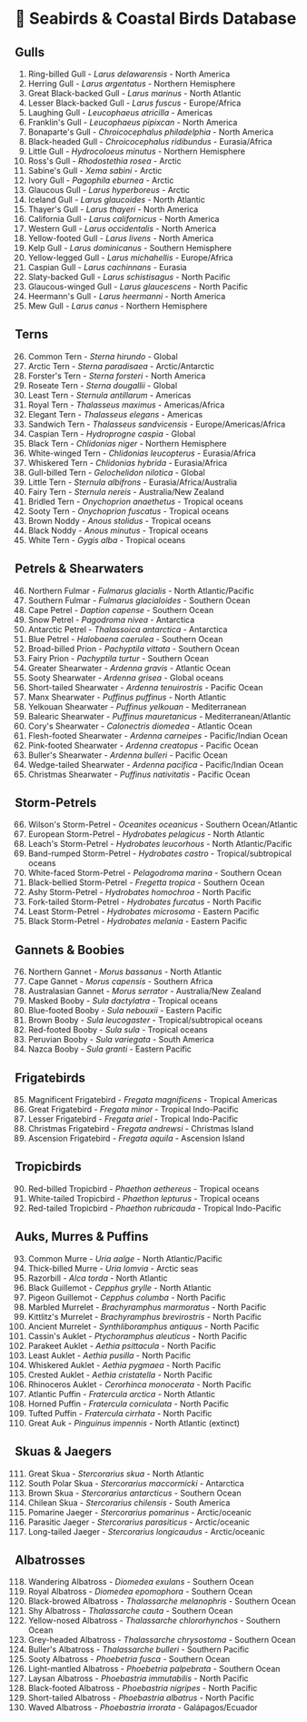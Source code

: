 # 🌊 Seabirds & Coastal Birds Database

## Gulls
1. Ring-billed Gull - *Larus delawarensis* - North America
2. Herring Gull - *Larus argentatus* - Northern Hemisphere
3. Great Black-backed Gull - *Larus marinus* - North Atlantic
4. Lesser Black-backed Gull - *Larus fuscus* - Europe/Africa
5. Laughing Gull - *Leucophaeus atricilla* - Americas
6. Franklin's Gull - *Leucophaeus pipixcan* - North America
7. Bonaparte's Gull - *Chroicocephalus philadelphia* - North America
8. Black-headed Gull - *Chroicocephalus ridibundus* - Eurasia/Africa
9. Little Gull - *Hydrocoloeus minutus* - Northern Hemisphere
10. Ross's Gull - *Rhodostethia rosea* - Arctic
11. Sabine's Gull - *Xema sabini* - Arctic
12. Ivory Gull - *Pagophila eburnea* - Arctic
13. Glaucous Gull - *Larus hyperboreus* - Arctic
14. Iceland Gull - *Larus glaucoides* - North Atlantic
15. Thayer's Gull - *Larus thayeri* - North America
16. California Gull - *Larus californicus* - North America
17. Western Gull - *Larus occidentalis* - North America
18. Yellow-footed Gull - *Larus livens* - North America
19. Kelp Gull - *Larus dominicanus* - Southern Hemisphere
20. Yellow-legged Gull - *Larus michahellis* - Europe/Africa
21. Caspian Gull - *Larus cachinnans* - Eurasia
22. Slaty-backed Gull - *Larus schistisagus* - North Pacific
23. Glaucous-winged Gull - *Larus glaucescens* - North Pacific
24. Heermann's Gull - *Larus heermanni* - North America
25. Mew Gull - *Larus canus* - Northern Hemisphere

## Terns
26. Common Tern - *Sterna hirundo* - Global
27. Arctic Tern - *Sterna paradisaea* - Arctic/Antarctic
28. Forster's Tern - *Sterna forsteri* - North America
29. Roseate Tern - *Sterna dougallii* - Global
30. Least Tern - *Sternula antillarum* - Americas
31. Royal Tern - *Thalasseus maximus* - Americas/Africa
32. Elegant Tern - *Thalasseus elegans* - Americas
33. Sandwich Tern - *Thalasseus sandvicensis* - Europe/Americas/Africa
34. Caspian Tern - *Hydroprogne caspia* - Global
35. Black Tern - *Chlidonias niger* - Northern Hemisphere
36. White-winged Tern - *Chlidonias leucopterus* - Eurasia/Africa
37. Whiskered Tern - *Chlidonias hybrida* - Eurasia/Africa
38. Gull-billed Tern - *Gelochelidon nilotica* - Global
39. Little Tern - *Sternula albifrons* - Eurasia/Africa/Australia
40. Fairy Tern - *Sternula nereis* - Australia/New Zealand
41. Bridled Tern - *Onychoprion anaethetus* - Tropical oceans
42. Sooty Tern - *Onychoprion fuscatus* - Tropical oceans
43. Brown Noddy - *Anous stolidus* - Tropical oceans
44. Black Noddy - *Anous minutus* - Tropical oceans
45. White Tern - *Gygis alba* - Tropical oceans

## Petrels & Shearwaters
46. Northern Fulmar - *Fulmarus glacialis* - North Atlantic/Pacific
47. Southern Fulmar - *Fulmarus glacialoides* - Southern Ocean
48. Cape Petrel - *Daption capense* - Southern Ocean
49. Snow Petrel - *Pagodroma nivea* - Antarctica
50. Antarctic Petrel - *Thalassoica antarctica* - Antarctica
51. Blue Petrel - *Halobaena caerulea* - Southern Ocean
52. Broad-billed Prion - *Pachyptila vittata* - Southern Ocean
53. Fairy Prion - *Pachyptila turtur* - Southern Ocean
54. Greater Shearwater - *Ardenna gravis* - Atlantic Ocean
55. Sooty Shearwater - *Ardenna grisea* - Global oceans
56. Short-tailed Shearwater - *Ardenna tenuirostris* - Pacific Ocean
57. Manx Shearwater - *Puffinus puffinus* - North Atlantic
58. Yelkouan Shearwater - *Puffinus yelkouan* - Mediterranean
59. Balearic Shearwater - *Puffinus mauretanicus* - Mediterranean/Atlantic
60. Cory's Shearwater - *Calonectris diomedea* - Atlantic Ocean
61. Flesh-footed Shearwater - *Ardenna carneipes* - Pacific/Indian Ocean
62. Pink-footed Shearwater - *Ardenna creatopus* - Pacific Ocean
63. Buller's Shearwater - *Ardenna bulleri* - Pacific Ocean
64. Wedge-tailed Shearwater - *Ardenna pacifica* - Pacific/Indian Ocean
65. Christmas Shearwater - *Puffinus nativitatis* - Pacific Ocean

## Storm-Petrels
66. Wilson's Storm-Petrel - *Oceanites oceanicus* - Southern Ocean/Atlantic
67. European Storm-Petrel - *Hydrobates pelagicus* - North Atlantic
68. Leach's Storm-Petrel - *Hydrobates leucorhous* - North Atlantic/Pacific
69. Band-rumped Storm-Petrel - *Hydrobates castro* - Tropical/subtropical oceans
70. White-faced Storm-Petrel - *Pelagodroma marina* - Southern Ocean
71. Black-bellied Storm-Petrel - *Fregetta tropica* - Southern Ocean
72. Ashy Storm-Petrel - *Hydrobates homochroa* - North Pacific
73. Fork-tailed Storm-Petrel - *Hydrobates furcatus* - North Pacific
74. Least Storm-Petrel - *Hydrobates microsoma* - Eastern Pacific
75. Black Storm-Petrel - *Hydrobates melania* - Eastern Pacific

## Gannets & Boobies
76. Northern Gannet - *Morus bassanus* - North Atlantic
77. Cape Gannet - *Morus capensis* - Southern Africa
78. Australasian Gannet - *Morus serrator* - Australia/New Zealand
79. Masked Booby - *Sula dactylatra* - Tropical oceans
80. Blue-footed Booby - *Sula nebouxii* - Eastern Pacific
81. Brown Booby - *Sula leucogaster* - Tropical/subtropical oceans
82. Red-footed Booby - *Sula sula* - Tropical oceans
83. Peruvian Booby - *Sula variegata* - South America
84. Nazca Booby - *Sula granti* - Eastern Pacific

## Frigatebirds
85. Magnificent Frigatebird - *Fregata magnificens* - Tropical Americas
86. Great Frigatebird - *Fregata minor* - Tropical Indo-Pacific
87. Lesser Frigatebird - *Fregata ariel* - Tropical Indo-Pacific
88. Christmas Frigatebird - *Fregata andrewsi* - Christmas Island
89. Ascension Frigatebird - *Fregata aquila* - Ascension Island

## Tropicbirds
90. Red-billed Tropicbird - *Phaethon aethereus* - Tropical oceans
91. White-tailed Tropicbird - *Phaethon lepturus* - Tropical oceans
92. Red-tailed Tropicbird - *Phaethon rubricauda* - Tropical Indo-Pacific

## Auks, Murres & Puffins
93. Common Murre - *Uria aalge* - North Atlantic/Pacific
94. Thick-billed Murre - *Uria lomvia* - Arctic seas
95. Razorbill - *Alca torda* - North Atlantic
96. Black Guillemot - *Cepphus grylle* - North Atlantic
97. Pigeon Guillemot - *Cepphus columba* - North Pacific
98. Marbled Murrelet - *Brachyramphus marmoratus* - North Pacific
99. Kittlitz's Murrelet - *Brachyramphus brevirostris* - North Pacific
100. Ancient Murrelet - *Synthliboramphus antiquus* - North Pacific
101. Cassin's Auklet - *Ptychoramphus aleuticus* - North Pacific
102. Parakeet Auklet - *Aethia psittacula* - North Pacific
103. Least Auklet - *Aethia pusilla* - North Pacific
104. Whiskered Auklet - *Aethia pygmaea* - North Pacific
105. Crested Auklet - *Aethia cristatella* - North Pacific
106. Rhinoceros Auklet - *Cerorhinca monocerata* - North Pacific
107. Atlantic Puffin - *Fratercula arctica* - North Atlantic
108. Horned Puffin - *Fratercula corniculata* - North Pacific
109. Tufted Puffin - *Fratercula cirrhata* - North Pacific
110. Great Auk - *Pinguinus impennis* - North Atlantic (extinct)

## Skuas & Jaegers
111. Great Skua - *Stercorarius skua* - North Atlantic
112. South Polar Skua - *Stercorarius maccormicki* - Antarctica
113. Brown Skua - *Stercorarius antarcticus* - Southern Ocean
114. Chilean Skua - *Stercorarius chilensis* - South America
115. Pomarine Jaeger - *Stercorarius pomarinus* - Arctic/oceanic
116. Parasitic Jaeger - *Stercorarius parasiticus* - Arctic/oceanic
117. Long-tailed Jaeger - *Stercorarius longicaudus* - Arctic/oceanic

## Albatrosses
118. Wandering Albatross - *Diomedea exulans* - Southern Ocean
119. Royal Albatross - *Diomedea epomophora* - Southern Ocean
120. Black-browed Albatross - *Thalassarche melanophris* - Southern Ocean
121. Shy Albatross - *Thalassarche cauta* - Southern Ocean
122. Yellow-nosed Albatross - *Thalassarche chlororhynchos* - Southern Ocean
123. Grey-headed Albatross - *Thalassarche chrysostoma* - Southern Ocean
124. Buller's Albatross - *Thalassarche bulleri* - Southern Pacific
125. Sooty Albatross - *Phoebetria fusca* - Southern Ocean
126. Light-mantled Albatross - *Phoebetria palpebrata* - Southern Ocean
127. Laysan Albatross - *Phoebastria immutabilis* - North Pacific
128. Black-footed Albatross - *Phoebastria nigripes* - North Pacific
129. Short-tailed Albatross - *Phoebastria albatrus* - North Pacific
130. Waved Albatross - *Phoebastria irrorata* - Galápagos/Ecuador